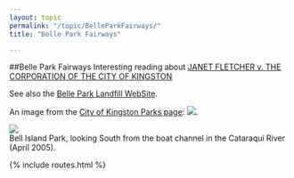 ```yaml
---
layout: topic
permalink: "/topic/BelleParkFairways/"
title: "Belle Park Fairways"

---
```


##Belle Park Fairways
Interesting reading about [JANET FLETCHER v. THE CORPORATION OF THE CITY OF KINGSTON](http://www.e-b-i.net/ebi/Kingston/bpdecision.html)

See also the [Belle Park Landfill WebSite](http://www.cityofkingston.ca/residents/environment/bellepark/progress.asp).

An image from the [City of Kingston Parks page](http://www.cityofkingston.ca/residents/recreation/parks/index.asp):
[<img src="http://www.cityofkingston.ca/img/maps/parks/belle_park.gif">](http://www.cityofkingston.ca/residents/recreation/parks/index.asp).

<img src="Images/BellIslandPark01.jpg"><br>
Bell Island Park, looking South from the boat channel in the Cataraqui River (April 2005).

{% include routes.html %}

